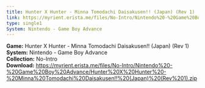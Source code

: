 ```yaml
---
title: Hunter X Hunter - Minna Tomodachi Daisakusen!! (Japan) (Rev 1)
link: https://myrient.erista.me/files/No-Intro/Nintendo%20-%20Game%20Boy%20Advance/Hunter%20X%20Hunter%20-%20Minna%20Tomodachi%20Daisakusen!!%20(Japan)%20(Rev%201).zip
type: single1
System: Nintendo - Game Boy Advance
---
```

<b>Game:</b> Hunter X Hunter - Minna Tomodachi Daisakusen!! (Japan) (Rev 1)<br>
<b>System:</b> Nintendo - Game Boy Advance<br>
<b>Collection:</b> No-Intro<br>
<b>Download:</b> https://myrient.erista.me/files/No-Intro/Nintendo%20-%20Game%20Boy%20Advance/Hunter%20X%20Hunter%20-%20Minna%20Tomodachi%20Daisakusen!!%20(Japan)%20(Rev%201).zip
